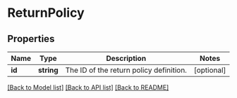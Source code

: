 # ReturnPolicy

## Properties
Name | Type | Description | Notes
------------ | ------------- | ------------- | -------------
**id** | **string** | The ID of the return policy definition. | [optional] 

[[Back to Model list]](../../README.md#documentation-for-models) [[Back to API list]](../../README.md#documentation-for-api-endpoints) [[Back to README]](../../README.md)

